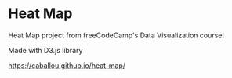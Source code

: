 # Heat Map
Heat Map project from freeCodeCamp's Data Visualization course!

Made with D3.js library

https://caballou.github.io/heat-map/
